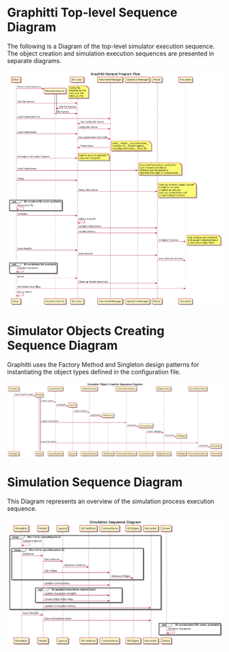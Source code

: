 # Graphitti Top-level Sequence Diagram

The following is a Diagram of the top-level simulator execution sequence. The object creation and simulation execution sequences are presented in separate diagrams.

![Top-level Flow Diagram](UML/diagrams/topLevelFlow.png?raw=true "Graphiti Top-level Diagram")

# Simulator Objects Creating Sequence Diagram

Graphitti uses the Factory Method and Singleton design patterns for instantiating the object types defined in the configuration file.

![Simulator Object Creation](UML/diagrams/simObjectsCreation.png?raw=true "Simulator Objetc Creation")


# Simulation Sequence Diagram

This Diagram represents an overview of the simulation process execution sequence.

![Simulation Sequence Diagram](UML/diagrams/simulatorSimulate.png?raw=true "Simulation Sequence Diagram")
